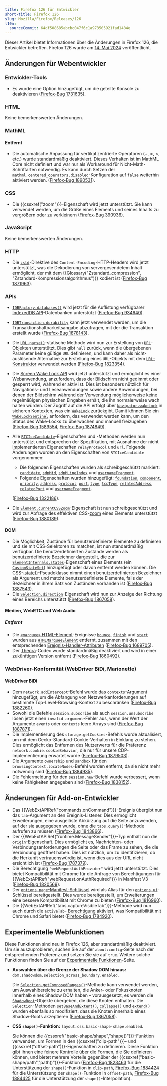 ```yaml
---
title: Firefox 126 für Entwickler
short-title: Firefox 126
slug: Mozilla/Firefox/Releases/126
l10n:
  sourceCommit: 64df508685abcbc047f6c1a973505921fad1484e
---
```


Dieser Artikel bietet Informationen über die Änderungen in Firefox 126, die Entwickler betreffen. Firefox 126 wurde am [14. Mai 2024](https://whattrainisitnow.com/release/?version=126) veröffentlicht.

## Änderungen für Webentwickler

### Entwickler-Tools

- Es wurde eine Option hinzugefügt, um die geteilte Konsole zu deaktivieren ([Firefox-Bug 1731635](https://bugzil.la/1731635)).

### HTML

Keine bemerkenswerten Änderungen.

### MathML

#### Entfernt

- Die automatische Anpassung für vertikal zentrierte Operatoren (+, =, <, etc.) wurde standardmäßig deaktiviert. Dieses Verhalten ist im MathML Core nicht definiert und war nur als Workaround für Nicht-Math-Schriftarten notwendig. Es kann durch Setzen der `mathml.centered_operators.disabled`-Konfiguration auf `false` weiterhin aktiviert werden. ([Firefox-Bug 1890531](https://bugzil.la/1890531)).

### CSS

- Die {{cssxref("zoom")}}-Eigenschaft wird jetzt unterstützt. Sie kann verwendet werden, um die Größe eines Elements und seines Inhalts zu vergrößern oder zu verkleinern ([Firefox-Bug 390936](https://bugzil.la/390936)).

### JavaScript

Keine bemerkenswerten Änderungen.

### HTTP

- Die [`zstd`](/de/docs/Web/HTTP/Reference/Headers/Content-Encoding#zstd)-Direktive des `Content-Encoding`-HTTP-Headers wird jetzt unterstützt, was die Dekodierung von servergesendetem Inhalt ermöglicht, der mit dem {{Glossary("Zstandard_compression", "Zstandard-Kompressionsalgorithmus")}} kodiert ist ([Firefox-Bug 1871963](https://bugzil.la/1871963)).

### APIs

- [`IDBFactory.databases()`](/de/docs/Web/API/IDBFactory/databases) wird jetzt für die Auflistung verfügbarer [IndexedDB API](/de/docs/Web/API/IndexedDB_API)-Datenbanken unterstützt ([Firefox-Bug 934640](https://bugzil.la/934640)).
- [`IDBTransaction.durability`](/de/docs/Web/API/IDBTransaction/durability) kann jetzt verwendet werden, um die Transaktionshaltbarkeitsangabe abzufragen, mit der die Transaktion erstellt wurde ([Firefox-Bug 1878143](https://bugzil.la/1878143)).
- Die [`URL.parse()`](/de/docs/Web/API/URL/parse_static)-statische Methode wird nun zur Erstellung von [`URL`](/de/docs/Web/API/URL)-Objekten unterstützt. Dies gibt `null` zurück, wenn die übergebenen Parameter keine gültige `URL` definieren, und kann daher als nicht-auslösende Alternative zur Erstellung eines `URL`-Objekts mit dem [`URL`-Konstruktor](/de/docs/Web/API/URL/URL) verwendet werden ([Firefox-Bug 1823354](https://bugzil.la/1823354)).
- Die [Screen Wake Lock API](/de/docs/Web/API/Screen_Wake_Lock_API) wird jetzt unterstützt und ermöglicht es einer Webanwendung, anzufordern, dass der Bildschirm nicht gedimmt oder gesperrt wird, während er aktiv ist. Dies ist besonders nützlich für Navigations- und Leseanwendungen sowie andere Anwendungen, bei denen der Bildschirm während der Verwendung möglicherweise keine regelmäßigen physischen Eingaben erhält, die ihn normalerweise wach halten würden. Der Zugriff auf die API erfolgt über [`Navigator.wakeLock`](/de/docs/Web/API/Navigator/wakeLock) in sicheren Kontexten, was ein [`WakeLock`](/de/docs/Web/API/WakeLock) zurückgibt. Damit können Sie ein [`WakeLockSentinel`](/de/docs/Web/API/WakeLockSentinel) anfordern, das verwendet werden kann, um den Status des Wake-Locks zu überwachen und manuell freizugeben ([Firefox-Bug 1589554](https://bugzil.la/1589554), [Firefox-Bug 1874849](https://bugzil.la/1874849)).
- Alle [`RTCIceCandidate`](/de/docs/Web/API/RTCIceCandidate)-Eigenschaften und -Methoden werden nun unterstützt und entsprechen der Spezifikation, mit Ausnahme der nicht implementierten Eigenschaften `relayProtocol` und `url`. Folgende Änderungen wurden an den Eigenschaften von `RTCIceCandidate` vorgenommen:
  - Die folgenden Eigenschaften wurden als schreibgeschützt markiert: [`candidate`](/de/docs/Web/API/RTCIceCandidate/candidate), [`sdpMid`](/de/docs/Web/API/RTCIceCandidate/sdpMid), [`sdpMLineIndex`](/de/docs/Web/API/RTCIceCandidate/sdpMLineIndex) und [`usernameFragment`](/de/docs/Web/API/RTCIceCandidate/usernameFragment).
  - Folgende Eigenschaften wurden hinzugefügt: [`foundation`](/de/docs/Web/API/RTCIceCandidate/foundation), [`component`](/de/docs/Web/API/RTCIceCandidate/component), [`priority`](/de/docs/Web/API/RTCIceCandidate/priority), [`address`](/de/docs/Web/API/RTCIceCandidate/address), [`protocol`](/de/docs/Web/API/RTCIceCandidate/protocol), [`port`](/de/docs/Web/API/RTCIceCandidate/port), [`type`](/de/docs/Web/API/RTCIceCandidate/type), [`tcpType`](/de/docs/Web/API/RTCIceCandidate/tcpType), [`relatedAddress`](/de/docs/Web/API/RTCIceCandidate/relatedAddress), [`relatedPort`](/de/docs/Web/API/RTCIceCandidate/relatedPort) und [`usernameFragment`](/de/docs/Web/API/RTCIceCandidate/usernameFragment).

  ([Firefox-Bug 1322186](https://bugzil.la/1322186)).

- Die [`Element.currentCSSZoom`](/de/docs/Web/API/Element/currentCSSZoom)-Eigenschaft ist nun schreibgeschützt und wird zur Abfrage des effektiven CSS-[zoom](/de/docs/Web/CSS/zoom) eines Elements unterstützt ([Firefox-Bug 1880189](https://bugzil.la/1880189)).

#### DOM

- Die Möglichkeit, Zustände für benutzerdefinierte Elemente zu definieren und sie mit CSS-Selektoren zu matchen, ist nun standardmäßig verfügbar.
  Die benutzerdefinierten Zustände werden als benutzerdefinierte Bezeichner dargestellt, die zur [`ElementInternals.states`](/de/docs/Web/API/ElementInternals/states)-Eigenschaft eines Elements (ein [`CustomStateSet`](/de/docs/Web/API/CustomStateSet)) hinzugefügt oder davon entfernt werden können. Die CSS-[:state()](/de/docs/Web/CSS/:state)-Pseudoklasse nimmt einen benutzerdefinierten Bezeichner als Argument und matcht benutzerdefinierte Elemente, falls der Bezeichner in ihrem Satz von Zuständen vorhanden ist ([Firefox-Bug 1887543](https://bugzil.la/1887543)).
- Die [`Selection.direction`](/de/docs/Web/API/Selection/direction)-Eigenschaft wird nun zur Anzeige der Richtung eines Bereichs unterstützt ([Firefox-Bug 1867058](https://bugzil.la/1867058)).

#### Medien, WebRTC und Web Audio

##### Entfernt

- Die [`<marquee>` HTML-Element](/de/docs/Web/HTML/Reference/Elements/marquee)-Ereignisse [`bounce`](/de/docs/Web/API/HTMLMarqueeElement#bounce), [`finish`](/de/docs/Web/API/HTMLMarqueeElement#finish) und [`start`](/de/docs/Web/API/HTMLMarqueeElement#start) wurden aus [`HTMLMarqueeElement`](/de/docs/Web/API/HTMLMarqueeElement) entfernt, zusammen mit den entsprechenden [Ereignis-Handler-Attributen](/de/docs/Web/API/HTMLMarqueeElement#events) ([Firefox-Bug 1689705](https://bugzil.la/1689705)).
- Der [Theora](/de/docs/Web/Media/Guides/Formats/Video_codecs#theora)-Codec wurde standardmäßig deaktiviert und wird in einer zukünftigen Version entfernt ([Firefox-Bug 1860492](https://bugzil.la/1860492)).

### WebDriver-Konformität (WebDriver BiDi, Marionette)

#### WebDriver BiDi

- Dem `network.addIntercept`-Befehl wurde das `contexts`-Argument hinzugefügt, um die Abfangung von Netzwerkanforderungen auf bestimmte Top-Level-Browsing-Kontext zu beschränken ([Firefox-Bug 1882260](https://bugzil.la/1882260)).
- Sowohl die Befehle `session.subscribe` als auch `session.unsubscribe` lösen jetzt einen `invalid argument`-Fehler aus, wenn der Wert der Argumente `events` oder `contexts` leere Arrays sind ([Firefox-Bug 1887871](https://bugzil.la/1887871)).
- Die Implementierung des `storage.getCookies`-Befehls wurde aktualisiert, um mit dem Gecko-Standard-Cookie-Verhalten in Einklang zu stehen. Dies ermöglicht das Entfernen des Nutzerwerts für die Präferenz `network.cookie.cookieBehavior`, die nur für unsere CDP-Implementierung erwartet wurde ([Firefox-Bug 1879503](https://bugzil.la/1879503)).
- Die Argumente `ownership` und `sandbox` für den `browsingContext.locateNodes`-Befehl wurden entfernt, da sie nicht mehr notwendig sind ([Firefox-Bug 1884935](https://bugzil.la/1884935)).
- Die Fehlermeldung für den `session.new`-Befehl wurde verbessert, wenn keine Fähigkeiten angegeben sind ([Firefox-Bug 1838152](https://bugzil.la/1838152)).

## Änderungen für Add-on-Entwickler

- Das {{WebExtAPIRef("commands.onCommand")}}-Ereignis übergibt nun das `tab`-Argument an den Ereignis-Listener. Dies ermöglicht Erweiterungen, eine ausgelöste Abkürzung auf die Seite anzuwenden, auf der sie ausgegeben wurde, ohne die `tabs.query()`-Methode aufrufen zu müssen ([Firefox-Bug 1843866](https://bugzil.la/1843866)).
- Der {{WebExtAPIRef("runtime.MessageSender")}}-Typ enthält nun die `origin`-Eigenschaft. Dies ermöglicht es, Nachrichten- oder Verbindungsanforderungen die Seite oder das Frame zu sehen, die die Verbindung geöffnet haben. Dies ist nützlich, um zu identifizieren, ob die Herkunft vertrauenswürdig ist, wenn dies aus der URL nicht ersichtlich ist ([Firefox-Bug 1787379](https://bugzil.la/1787379)).
- Die Berechtigung `"webRequestAuthProvider"` wird jetzt unterstützt. Dies bietet Kompatibilität mit Chrome für die Anfrage von Berechtigungen für {{WebExtAPIRef("webRequest.onAuthRequired")}} in Manifest V3 ([Firefox-Bug 1820569](https://bugzil.la/1820569)).
- Der [`options_page`-Manifest-Schlüssel](/de/docs/Mozilla/Add-ons/WebExtensions/manifest.json/options_page) wird als Alias für den [`options_ui`](/de/docs/Mozilla/Add-ons/WebExtensions/manifest.json/options_ui)-Schlüssel bereitgestellt. Dies wurde bereitgestellt, um Erweiterungen eine bessere Kompatibilität mit Chrome zu bieten ([Firefox-Bug 1816960](https://bugzil.la/1816960)).
- Die {{WebExtAPIRef("tabs.captureVisibleTab")}}-Methode wird nun auch durch die `activeTab`- [Berechtigung](/de/docs/Mozilla/Add-ons/WebExtensions/manifest.json/permissions) aktiviert, was Kompatibilität mit Chrome und Safari bietet ([Firefox-Bug 1784920](https://bugzil.la/1784920)).

## Experimentelle Webfunktionen

Diese Funktionen sind neu in Firefox 126, aber standardmäßig deaktiviert. Um sie auszuprobieren, suchen Sie auf der `about:config`-Seite nach der entsprechenden Präferenz und setzen Sie sie auf `true`. Weitere solche Funktionen finden Sie auf der [Experimentelle Funktionen](/de/docs/Mozilla/Firefox/Experimental_features)-Seite.

- **Auswahlen über die Grenze der Shadow DOM hinaus:** `dom.shadowdom.selection_across_boundary.enabled`.

  Die [`Selection.getComposedRanges()`](/de/docs/Web/API/Selection/getComposedRanges)-Methode kann verwendet werden, um Auswahlbereiche zu erhalten, die Anker- oder Fokusknoten innerhalb eines Shadow DOM haben – vorausgesetzt, es werden die [`ShadowRoot`](/de/docs/Web/API/ShadowRoot)-Objekte übergeben, die diese Knoten enthalten. Die `Selection`-Methoden [`setBaseAndExtent()`](/de/docs/Web/API/Selection/setBaseAndExtent), [`collapse()`](/de/docs/Web/API/Selection/collapse) und [`extend()`](/de/docs/Web/API/Selection/extend) wurden ebenfalls so modifiziert, dass sie Knoten innerhalb eines Shadow-Roots akzeptieren ([Firefox-Bug 1867058](https://bugzil.la/1867058)).

- **CSS `shape()`-Funktion:** `layout.css.basic-shape-shape.enabled`.

  Sie können die {{cssxref("basic-shape/shape","shape()")}}-Funktion verwenden, um Formen in den {{cssxref("clip-path")}}- und {{cssxref("offset-path")}}-Eigenschaften zu definieren. Diese Funktion gibt Ihnen eine feinere Kontrolle über die Formen, die Sie definieren können, und bietet mehrere Vorteile gegenüber der {{cssxref("basic-shape/path","path()")}}-Funktion ([Firefox-Bug 1823463](https://bugzil.la/1823463) für die Unterstützung der `shape()`-Funktion in `clip-path`, [Firefox-Bug 1884424](https://bugzil.la/1884424) für die Unterstützung der `shape()`-Funktion in `offset-path`, [Firefox-Bug 1884425](https://bugzil.la/1884425) für die Unterstützung der `shape()`-Interpolation).
